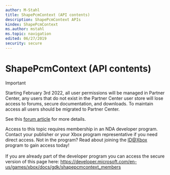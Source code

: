 ```yaml
---
author: M-Stahl
title: ShapePcmContext (API contents)
description: ShapePcmContext APIs
kindex: ShapePcmContext
ms.author: mstahl
ms.topic: navigation
edited: 06/27/2019
security: secure
---
```


# ShapePcmContext (API contents)
> [!IMPORTANT]
> Starting February 3rd 2022, all user permissions will be managed in Partner Center, any users that do not exist in the Partner Center user store will lose access to forums, secure documentation, and downloads. To maintain access all users should be migrated to Partner Center. <p></p>See this <a href="https://forums.xboxlive.com/articles/132187/breaking-change-user-access-for-forums-secure-docu.html">forum article</a> for more details.  

 Access to this topic requires membership in an NDA developer program. Contact your publisher or your Xbox program representative if you need direct access. Not in the program? Read about joining the <a href="https://www.xbox.com/Developers/id">ID@Xbox</a> program to gain access today!  <br/><br/>If you are already part of the developer program you can access the secure version of this page here: <a target="_blank" href="https://developer.microsoft.com/en-us/games/xbox/docs/gdk/shapepcmcontext_members">https://developer.microsoft.com/en-us/games/xbox/docs/gdk/shapepcmcontext_members</a>